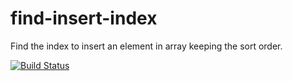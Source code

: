 find-insert-index
=================

Find the index to insert an element in array keeping the sort order.

[![Build Status](https://travis-ci.org/joaonuno/find-insert-index-js.png)](https://travis-ci.org/joaonuno/find-insert-index-js)
